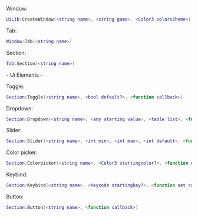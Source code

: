 Window:
```lua
UiLib:CreateWindow(<string name>, <string game>, <Color3 colorscheme>)
```
Tab:
```lua
Window:Tab(<string name>)
```

Section:
```lua
Tab:Section(<string name>)
```

\- Ui Elements -

Toggle:
```lua
Section:Toggle(<string name>, <bool default?>, <function callback>)
```

Dropdown:
```lua
Section:Dropdown(<string name>, <any starting value>, <table list>, <function callback>)
```

Slider:
```lua
Section:Slider(<string name>, <int min>, <int max>, <int default>, <function callback>, <bool nofill?>, <bool floor callback?>)
```

Color picker:
```lua
Section:Colorpicker(<string name>, <Color3 startingcolor?>, <function callback>)
```

Keybind:
```lua
Section:Keybind(<string name>, <Keycode startingkey?>, <function set callback>, <function input callback>)
```

Button:
```lua
Section:Button(<string name>, <function callback>)
```
